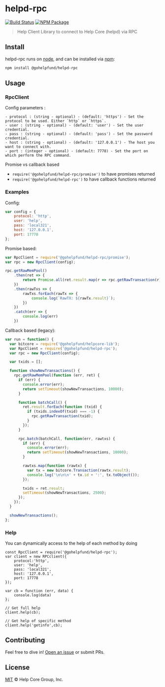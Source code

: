 # helpd-rpc

[![Build Status](https://img.shields.io/travis/gohelpfund/helpd-rpc.svg?branch=master)](https://travis-ci.org/gohelpfund/helpd-rpc)
[![NPM Package](https://img.shields.io/npm/v/@gohelpfund/helpd-rpc.svg)](https://www.npmjs.org/package/@gohelpfund/helpd-rpc)

> Help Client Library to connect to Help Core (helpd) via RPC

## Install

helpd-rpc runs on [node](http://nodejs.org/), and can be installed via [npm](https://npmjs.org/):

```bash
npm install @gohelpfund/helpd-rpc
```

## Usage

### RpcClient

Config parameters : 

	- protocol : (string - optional) - (default: 'https') - Set the protocol to be used. Either `http` or `https`.
	- user : (string - optional) - (default: 'user') - Set the user credential.
	- pass : (string - optional) - (default: 'pass') - Set the password credential.
	- host : (string - optional) - (default: '127.0.0.1') - The host you want to connect with.
	- port : (integer - optional) - (default: 7778) - Set the port on which perform the RPC command.

Promise vs callback based

  - `require('@gohelpfund/helpd-rpc/promise')` to have promises returned
  - `require('@gohelpfund/helpd-rpc')` to have callback functions returned
	
### Examples

Config:

```javascript
var config = {
    protocol: 'http',
    user: 'help',
    pass: 'local321',
    host: '127.0.0.1',
    port: 17778
};
```

Promise based:

```javascript
var RpcClient = require('@gohelpfund/helpd-rpc/promise');
var rpc = new RpcClient(config);

rpc.getRawMemPool()
    .then(ret => {
        return Promise.all(ret.result.map(r => rpc.getRawTransaction(r)))
    })
    .then(rawTxs => {
        rawTxs.forEach(rawTx => {
            console.log(`RawTX: ${rawTx.result}`);
        })
    })
    .catch(err => {
        console.log(err)
    })
```

Callback based (legacy):

```javascript
var run = function() {
  var bitcore = require('@gohelpfund/helpcore-lib');
  var RpcClient = require('@gohelpfund/helpd-rpc');
  var rpc = new RpcClient(config);

  var txids = [];

  function showNewTransactions() {
    rpc.getRawMemPool(function (err, ret) {
      if (err) {
        console.error(err);
        return setTimeout(showNewTransactions, 10000);
      }

      function batchCall() {
        ret.result.forEach(function (txid) {
          if (txids.indexOf(txid) === -1) {
            rpc.getRawTransaction(txid);
          }
        });
      }

      rpc.batch(batchCall, function(err, rawtxs) {
        if (err) {
          console.error(err);
          return setTimeout(showNewTransactions, 10000);
        }

        rawtxs.map(function (rawtx) {
          var tx = new bitcore.Transaction(rawtx.result);
          console.log('\n\n\n' + tx.id + ':', tx.toObject());
        });

        txids = ret.result;
        setTimeout(showNewTransactions, 2500);
      });
    });
  }

  showNewTransactions();
};
```

### Help

You can dynamically access to the help of each method by doing

```
const RpcClient = require('@gohelpfund/helpd-rpc');
var client = new RPCclient({
    protocol:'http',
    user: 'help',
    pass: 'local321', 
    host: '127.0.0.1', 
    port: 17778
});

var cb = function (err, data) {
    console.log(data)
};

// Get full help
client.help(cb);

// Get help of specific method
client.help('getinfo',cb);
```

## Contributing

Feel free to dive in! [Open an issue](https://github.com/gohelpfund/help-std-template/issues/new) or submit PRs.

## License

[MIT](LICENSE) &copy; Help Core Group, Inc.
